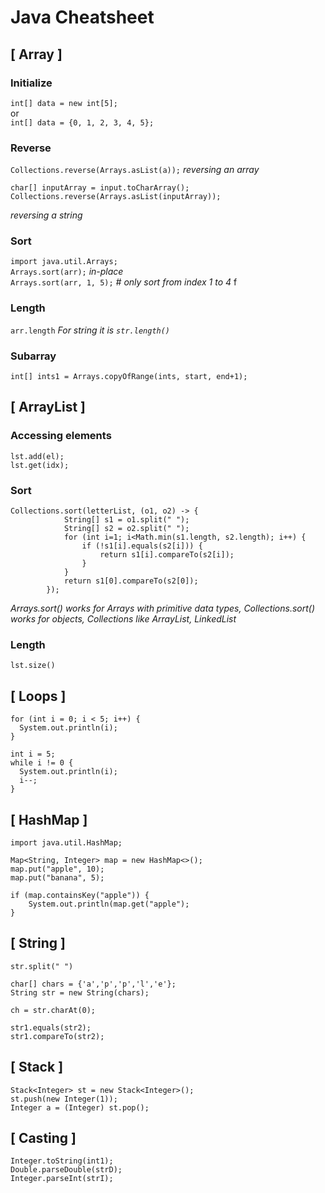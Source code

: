 # Java Cheatsheet 

## [ Array ]

### Initialize
`int[] data = new int[5];`         
or            
`int[] data = {0, 1, 2, 3, 4, 5};`         


### Reverse
`Collections.reverse(Arrays.asList(a));` *reversing an array*  

```
char[] inputArray = input.toCharArray(); 
Collections.reverse(Arrays.asList(inputArray));
```
*reversing a string*

### Sort
`import java.util.Arrays;`       
`Arrays.sort(arr);` *in-place*                 
`Arrays.sort(arr, 1, 5);` *# only sort from index 1 to 4*     f

### Length 
`arr.length` *For string it is `str.length()`*    

### Subarray
`int[] ints1 = Arrays.copyOfRange(ints, start, end+1);` 

## [ ArrayList ]

### Accessing elements 
```
lst.add(el);
lst.get(idx);
```

### Sort 
```
Collections.sort(letterList, (o1, o2) -> {
            String[] s1 = o1.split(" ");
            String[] s2 = o2.split(" ");
            for (int i=1; i<Math.min(s1.length, s2.length); i++) {
                if (!s1[i].equals(s2[i])) {
                    return s1[i].compareTo(s2[i]);
                }
            }
            return s1[0].compareTo(s2[0]);
        }); 
```         

*Arrays.sort() works for Arrays with primitive data types, Collections.sort() works for objects, Collections like ArrayList, LinkedList* 

### Length
`lst.size()`          
                

## [ Loops ]
```
for (int i = 0; i < 5; i++) {
  System.out.println(i);
}
```

```
int i = 5;
while i != 0 {
  System.out.println(i);
  i--;
}
```

## [ HashMap ]
```
import java.util.HashMap; 

Map<String, Integer> map = new HashMap<>(); 
map.put("apple", 10); 
map.put("banana", 5);

if (map.containsKey("apple")) {
	System.out.println(map.get("apple");
}

```

## [ String ]
`str.split(" ")` 

```
char[] chars = {'a','p','p','l','e'};
String str = new String(chars); 
```      

`ch = str.charAt(0); `      

```
str1.equals(str2);
str1.compareTo(str2);
```           


## [ Stack ]
```
Stack<Integer> st = new Stack<Integer>();
st.push(new Integer(1));
Integer a = (Integer) st.pop();
```

## [ Casting ]
```
Integer.toString(int1);
Double.parseDouble(strD);
Integer.parseInt(strI);
```



